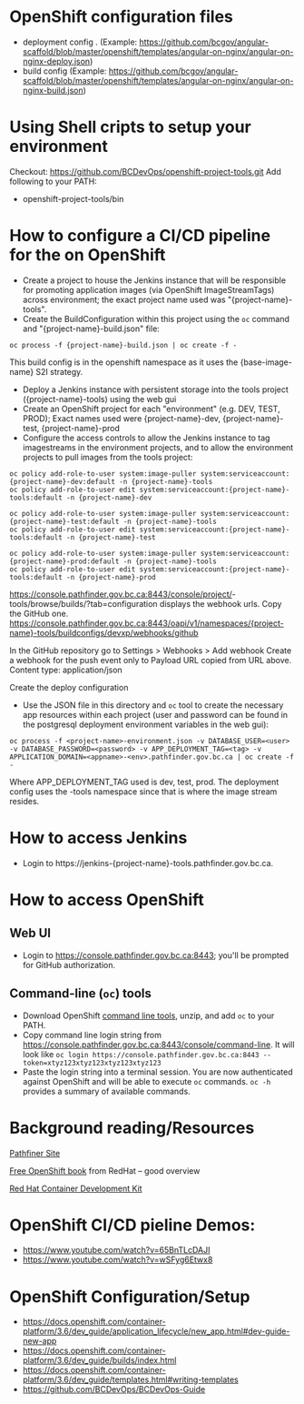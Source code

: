 # OpenShift configuration files

* deployment config .  (Example: https://github.com/bcgov/angular-scaffold/blob/master/openshift/templates/angular-on-nginx/angular-on-nginx-deploy.json)
* build config (Example: https://github.com/bcgov/angular-scaffold/blob/master/openshift/templates/angular-on-nginx/angular-on-nginx-build.json)

# Using Shell cripts to setup your environment
Checkout: https://github.com/BCDevOps/openshift-project-tools.git
Add following to your PATH: 
* openshift-project-tools/bin



# How to configure a CI/CD pipeline for the <project-name> on OpenShift

- Create a project to house the Jenkins instance that will be responsible for promoting application images (via OpenShift ImageStreamTags) across environment; the exact project name used was "{project-name}-tools".
- Create the BuildConfiguration within this project using the ```oc``` command and "{project-name}-build.json" file:

```
oc process -f {project-name}-build.json | oc create -f -
```

This build config is in the openshift namespace as it uses the {base-image-name} S2I strategy.


- Deploy a Jenkins instance with persistent storage into the tools project ({project-name}-tools) using the web gui
- Create an OpenShift project for each "environment" (e.g. DEV, TEST, PROD); 
  Exact names used were {project-name}-dev, {project-name}-test, {project-name}-prod
- Configure the access controls to allow the Jenkins instance to tag imagestreams in the environment projects, and to allow the environment projects to pull images from the tools project:
 
```
oc policy add-role-to-user system:image-puller system:serviceaccount:{project-name}-dev:default -n {project-name}-tools
oc policy add-role-to-user edit system:serviceaccount:{project-name}-tools:default -n {project-name}-dev

oc policy add-role-to-user system:image-puller system:serviceaccount:{project-name}-test:default -n {project-name}-tools
oc policy add-role-to-user edit system:serviceaccount:{project-name}-tools:default -n {project-name}-test

oc policy add-role-to-user system:image-puller system:serviceaccount:{project-name}-prod:default -n {project-name}-tools
oc policy add-role-to-user edit system:serviceaccount:{project-name}-tools:default -n {project-name}-prod
```

https://console.pathfinder.gov.bc.ca:8443/console/project/<project-name>-tools/browse/builds/<build-name>?tab=configuration
displays the webhook urls. Copy the GitHub one. 
https://console.pathfinder.gov.bc.ca:8443/oapi/v1/namespaces/{project-name}-tools/buildconfigs/devxp/webhooks/github

In the GitHub repository go to Settings > Webhooks > Add webhook
Create a webhook for the push event only to Payload URL copied from URL above.
Content type: application/json

Create the deploy configuration
 - Use the JSON file in this directory  and `oc` tool to create the necessary app resources within each project (user and password can be found in the postgresql deployment environment variables in the web gui):

```
oc process -f <project-name>-environment.json -v DATABASE_USER=<user> -v DATABASE_PASSWORD=<password> -v APP_DEPLOYMENT_TAG=<tag> -v APPLICATION_DOMAIN=<appname>-<env>.pathfinder.gov.bc.ca | oc create -f -
```

Where APP_DEPLOYMENT_TAG used is dev, test, prod.
The deployment config uses the <project-name>-tools namespace since that is where the image stream resides.


# How to access Jenkins

- Login to https://jenkins-{project-name}-tools.pathfinder.gov.bc.ca.

# How to access OpenShift

## Web UI
- Login to https://console.pathfinder.gov.bc.ca:8443; you'll be prompted for GitHub authorization.

## Command-line (```oc```) tools
- Download OpenShift [command line tools](https://github.com/openshift/origin/releases/download/v1.2.1/openshift-origin-client-tools-v1.2.1-5e723f6-mac.zip), unzip, and add ```oc``` to your PATH.  
- Copy command line login string from https://console.pathfinder.gov.bc.ca:8443/console/command-line.  It will look like ```oc login https://console.pathfinder.gov.bc.ca:8443 --token=xtyz123xtyz123xtyz123xtyz123```
- Paste the login string into a terminal session.  You are now authenticated against OpenShift and will be able to execute ```oc``` commands. ```oc -h``` provides a summary of available commands.



# Background reading/Resources

[Pathfiner Site](https://www.pathfinder.gov.bc.ca/)

[Free OpenShift book](https://www.openshift.com/promotions/for-developers.html) from RedHat – good overview

[Red Hat Container Development Kit](http://developers.redhat.com/products/cdk/overview/)

# OpenShift CI/CD pieline Demos:

- https://www.youtube.com/watch?v=65BnTLcDAJI
- https://www.youtube.com/watch?v=wSFyg6Etwx8

# OpenShift Configuration/Setup

* https://docs.openshift.com/container-platform/3.6/dev_guide/application_lifecycle/new_app.html#dev-guide-new-app
* https://docs.openshift.com/container-platform/3.6/dev_guide/builds/index.html
* https://docs.openshift.com/container-platform/3.6/dev_guide/templates.html#writing-templates
* https://github.com/BCDevOps/BCDevOps-Guide


  